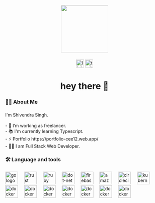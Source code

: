<div align="center">
  <img height="150" src="https://camo.githubusercontent.com/62da68eb62b1e5f175f7d1f0191dd89a653d7908feb22d37d4a0ab07365d6791/68747470733a2f2f6d656469612e67697068792e636f6d2f6d656469612f4d3967624264396e6244724f5475314d71782f67697068792e676966"  />
</div>

###

<div align="center">
  <img src="https://img.shields.io/static/v1?message=LinkedIn&logo=linkedin&label=&color=0077B5&logoColor=white&labelColor=&style=for-the-badge" height="25" alt="linkedin logo"  />
  <img src="https://img.shields.io/static/v1?message=Twitter&logo=twitter&label=&color=1DA1F2&logoColor=white&labelColor=&style=for-the-badge" height="25" alt="twitter logo"  />
</div>

###

<h1 align="center">hey there 👋</h1>

###

<h3 align="left">👩‍💻  About Me</h3>

###

<p align="left">I'm Shivendra Singh.<br><br>- 🔭 I’m working as freelancer.<br>- 📚 I'm currently learning Typescript.<br>- ⚡ Portfolio https://portfolio-cee12.web.app/<br>- 👨‍💻 I am Full Stack Web Developer.</p>

###

<h3 align="left">🛠 Language and tools</h3>

###

<div align="left">
  <img src="https://cdn.sanity.io/images/e47j1vcw/production/31f11147f89dbd855a9b948e2ce643ea2f41c0a9-480x480.png" height="40" alt="go logo"  />
  <img width="12" />
  <img src="https://cdn.sanity.io/images/e47j1vcw/production/c4ab0959c3239873cbdf7f5a610140cdec2b6fc5-1200x648.png?rect=287,17,624,614" height="40" alt="rust logo"  />
  <img width="12" />
  <img src="https://cdn.sanity.io/images/e47j1vcw/production/66bbf9242b1ccffebb5d46f376f5036b527fad48-480x480.png" height="40" alt="ruby logo"  />
  <img width="12" />
  <img src="https://cdn.sanity.io/images/e47j1vcw/production/107574d887f1c07c9fbea0704de7f293e244a8f3-480x480.png" height="40" alt="dot-net logo"  />
  <img width="12" />
  <img src="https://cdn.sanity.io/images/e47j1vcw/production/707cdf306ee0f8a4ef5f817f0276135b79ca760a-750x750.png" height="40" alt="firebase logo"  />
  <img width="12" />
  <img src="https://cdn.sanity.io/images/e47j1vcw/production/3c3b0b58c69ca53097785a1f7f4a233e78615717-512x512.png" height="40" alt="amazonwebservices logo"  />
  <img width="12" />
  <img src="https://cdn.sanity.io/images/e47j1vcw/production/f862daba9c3da2e673249abae41d7f068d37976f-518x518.png" height="40" alt="circleci logo"  />
  <img width="12" />
  <img src="https://cdn.sanity.io/images/e47j1vcw/production/d8c8025b1695a3f14f849b99afc71d917ef40813-480x480.png" height="40" alt="kubernetes logo"  />
  <img width="12" />
  <img src="https://cdn.sanity.io/images/e47j1vcw/production/91716227a0183f05eb4c2c846dda4ec6d3ea433c-480x480.png" height="40" alt="docker logo"  />
  <img width="12" />
  <img src="https://cdn.sanity.io/images/e47j1vcw/production/a804a741fb26f6c236c73086a87cfc9f64106401-480x480.png" height="40" alt="docker logo"  />
  <img width="12" />
  <img src="https://cdn.sanity.io/images/e47j1vcw/production/9cdd420e813af517f18c6c9561b65edf4b2a12c7-512x512.png" height="40" alt="docker logo"  />
  <img width="12" />
  <img src="https://cdn.sanity.io/images/e47j1vcw/production/67804f9fe198eeef751f401642adb1ea436c2d24-3500x2474.png" height="40" alt="docker logo"  />
  <img width="12" />
  <img src="https://cdn.sanity.io/images/e47j1vcw/production/b617829af6b887556765eb9baa3cd69c205a7744-3000x1811.png" height="40" alt="docker logo"  />
  <img width="12" />
  <img src="https://cdn.sanity.io/images/e47j1vcw/production/09532d7c1755c8a4086fc78d7edef8b71d398317-64x64.png" height="40" alt="docker logo"  />
  <img width="12" />
  <img src="https://img.icons8.com/?size=1x&id=33039&format=png" height="40" alt="docker logo"  />
  <img width="12" />
</div>

###
